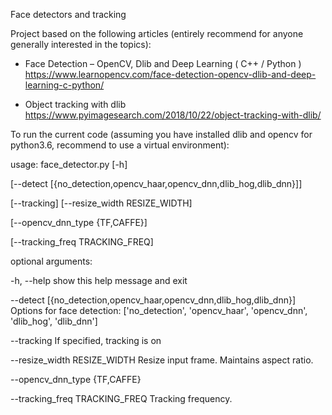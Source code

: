 Face detectors and tracking

Project based on the following articles (entirely recommend for anyone generally interested in the topics):

- Face Detection – OpenCV, Dlib and Deep Learning ( C++ / Python ) 
  https://www.learnopencv.com/face-detection-opencv-dlib-and-deep-learning-c-python/
  
- Object tracking with dlib
  https://www.pyimagesearch.com/2018/10/22/object-tracking-with-dlib/
  
To run the current code (assuming you have installed dlib and opencv for python3.6, recommend to use a virtual environment):

usage: face_detector.py [-h]

[--detect [{no_detection,opencv_haar,opencv_dnn,dlib_hog,dlib_dnn}]]

[--tracking] [--resize_width RESIZE_WIDTH]

[--opencv_dnn_type {TF,CAFFE}]

[--tracking_freq TRACKING_FREQ]

optional arguments:

  -h, --help            show this help message and exit
  
  --detect [{no_detection,opencv_haar,opencv_dnn,dlib_hog,dlib_dnn}]
                        Options for face detection: ['no_detection',
                        'opencv_haar', 'opencv_dnn', 'dlib_hog', 'dlib_dnn']

  --tracking            If specified, tracking is on
  
  --resize_width RESIZE_WIDTH
                        Resize input frame. Maintains aspect ratio.
                        
  --opencv_dnn_type {TF,CAFFE}
  
  --tracking_freq TRACKING_FREQ
                        Tracking frequency.
